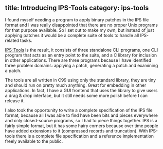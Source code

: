 title: Introducing IPS-Tools
category: ips-tools
---

I found myself needing a program to apply binary patches in the IPS file format
and I was really disappointed  that there are no proper  Unix programs for that
purpose available.  So I set out to make my own,  but instead of just  applying
patches it would be a complete suite of tools to handle all IPS-related tasks.

[IPS-Tools] is the result, it consists of three standalone CLI programs, one
CLI program that acts as an entry point to the suite, and a C library for
inclusion in other applications. There are three programs because I have
identified three problem domains: applying a patch, generating a patch and
examining a patch.

The tools are all written in C99 using only the standard library, they are tiny
and  should  run  on  pretty  much  anything.  Great  for  embedding  in  other
applications.  In fact,  I have a  GUI frontend that  uses the library  to give
users a drag & drop interface, but it still needs some more polish before I can
release it.

I also took the opportunity  to write a complete specification  of the IPS file
format, because all I was able to find have been bits and pieces everywhere and
only closed-source programs, so I had to piece things together. IPS is a fairly
simple format,  but it  has some  hairy corners  because over  time people have
added  extensions  to it  (compressed records  and truncation).  With IPS-tools
there is a complete  file specification and  a reference implementation  freely
available to the public.

[IPS-Tools]: https://gitlab.com/HiPhish/IPS-Tools
